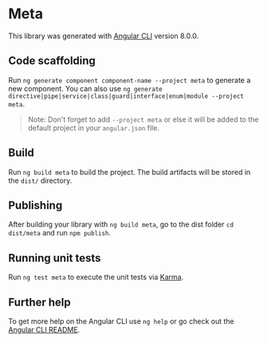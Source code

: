 # Meta

This library was generated with [Angular CLI](https://github.com/angular/angular-cli) version 8.0.0.

## Code scaffolding

Run `ng generate component component-name --project meta` to generate a new component. You can also use `ng generate directive|pipe|service|class|guard|interface|enum|module --project meta`.
> Note: Don't forget to add `--project meta` or else it will be added to the default project in your `angular.json` file. 

## Build

Run `ng build meta` to build the project. The build artifacts will be stored in the `dist/` directory.

## Publishing

After building your library with `ng build meta`, go to the dist folder `cd dist/meta` and run `npm publish`.

## Running unit tests

Run `ng test meta` to execute the unit tests via [Karma](https://karma-runner.github.io).

## Further help

To get more help on the Angular CLI use `ng help` or go check out the [Angular CLI README](https://github.com/angular/angular-cli/blob/master/README.md).

